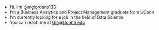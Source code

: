 - Hi, I’m @mgiordano133
- I’m a Business Analytics and Project Management graduate from UConn
- I’m currently looking for a job in the field of Data Science
- You can reach me at Gio@Uconn.edu

<!---
mgiordano133/mgiordano133 is a ✨ special ✨ repository because its `README.md` (this file) appears on your GitHub profile.
You can click the Preview link to take a look at your changes.
--->

